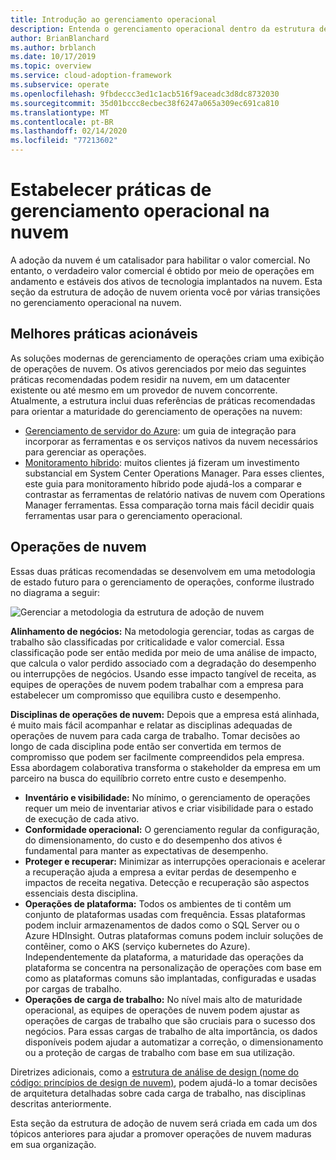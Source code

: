 ```yaml
---
title: Introdução ao gerenciamento operacional
description: Entenda o gerenciamento operacional dentro da estrutura de adoção de nuvem.
author: BrianBlanchard
ms.author: brblanch
ms.date: 10/17/2019
ms.topic: overview
ms.service: cloud-adoption-framework
ms.subservice: operate
ms.openlocfilehash: 9fbdeccc3ed1c1acb516f9aceadc3d8dc8732030
ms.sourcegitcommit: 35d01bccc8ecbec38f6247a065a309ec691ca810
ms.translationtype: MT
ms.contentlocale: pt-BR
ms.lasthandoff: 02/14/2020
ms.locfileid: "77213602"
---
```

# <a name="establish-operational-management-practices-in-the-cloud"></a>Estabelecer práticas de gerenciamento operacional na nuvem

A adoção da nuvem é um catalisador para habilitar o valor comercial. No entanto, o verdadeiro valor comercial é obtido por meio de operações em andamento e estáveis dos ativos de tecnologia implantados na nuvem. Esta seção da estrutura de adoção de nuvem orienta você por várias transições no gerenciamento operacional na nuvem.

## <a name="actionable-best-practices"></a>Melhores práticas acionáveis

As soluções modernas de gerenciamento de operações criam uma exibição de operações de nuvem. Os ativos gerenciados por meio das seguintes práticas recomendadas podem residir na nuvem, em um datacenter existente ou até mesmo em um provedor de nuvem concorrente. Atualmente, a estrutura inclui duas referências de práticas recomendadas para orientar a maturidade do gerenciamento de operações na nuvem:

- [Gerenciamento de servidor do Azure](./azure-server-management/index.md): um guia de integração para incorporar as ferramentas e os serviços nativos da nuvem necessários para gerenciar as operações.
- [Monitoramento híbrido](./monitor/index.md): muitos clientes já fizeram um investimento substancial em System Center Operations Manager. Para esses clientes, este guia para monitoramento híbrido pode ajudá-los a comparar e contrastar as ferramentas de relatório nativas de nuvem com Operations Manager ferramentas. Essa comparação torna mais fácil decidir quais ferramentas usar para o gerenciamento operacional.

## <a name="cloud-operations"></a>Operações de nuvem

Essas duas práticas recomendadas se desenvolvem em uma metodologia de estado futuro para o gerenciamento de operações, conforme ilustrado no diagrama a seguir:

![Gerenciar a metodologia da estrutura de adoção de nuvem](../_images/manage/caf-manage.png)

**Alinhamento de negócios:** Na metodologia gerenciar, todas as cargas de trabalho são classificadas por criticalidade e valor comercial. Essa classificação pode ser então medida por meio de uma análise de impacto, que calcula o valor perdido associado com a degradação do desempenho ou interrupções de negócios. Usando esse impacto tangível de receita, as equipes de operações de nuvem podem trabalhar com a empresa para estabelecer um compromisso que equilibra custo e desempenho.

**Disciplinas de operações de nuvem:** Depois que a empresa está alinhada, é muito mais fácil acompanhar e relatar as disciplinas adequadas de operações de nuvem para cada carga de trabalho. Tomar decisões ao longo de cada disciplina pode então ser convertida em termos de compromisso que podem ser facilmente compreendidos pela empresa. Essa abordagem colaborativa transforma o stakeholder da empresa em um parceiro na busca do equilíbrio correto entre custo e desempenho.

- **Inventário e visibilidade:** No mínimo, o gerenciamento de operações requer um meio de inventariar ativos e criar visibilidade para o estado de execução de cada ativo.
- **Conformidade operacional:** O gerenciamento regular da configuração, do dimensionamento, do custo e do desempenho dos ativos é fundamental para manter as expectativas de desempenho.
- **Proteger e recuperar:** Minimizar as interrupções operacionais e acelerar a recuperação ajuda a empresa a evitar perdas de desempenho e impactos de receita negativa. Detecção e recuperação são aspectos essenciais desta disciplina.
- **Operações de plataforma:** Todos os ambientes de ti contêm um conjunto de plataformas usadas com frequência. Essas plataformas podem incluir armazenamentos de dados como o SQL Server ou o Azure HDInsight. Outras plataformas comuns podem incluir soluções de contêiner, como o AKS (serviço kubernetes do Azure). Independentemente da plataforma, a maturidade das operações da plataforma se concentra na personalização de operações com base em como as plataformas comuns são implantadas, configuradas e usadas por cargas de trabalho.
- **Operações de carga de trabalho:** No nível mais alto de maturidade operacional, as equipes de operações de nuvem podem ajustar as operações de cargas de trabalho que são cruciais para o sucesso dos negócios. Para essas cargas de trabalho de alta importância, os dados disponíveis podem ajudar a automatizar a correção, o dimensionamento ou a proteção de cargas de trabalho com base em sua utilização.

Diretrizes adicionais, como a [estrutura de análise de design (nome do código: princípios de design de nuvem)](https://docs.microsoft.com/azure/architecture/framework/resiliency/overview), podem ajudá-lo a tomar decisões de arquitetura detalhadas sobre cada carga de trabalho, nas disciplinas descritas anteriormente.

Esta seção da estrutura de adoção de nuvem será criada em cada um dos tópicos anteriores para ajudar a promover operações de nuvem maduras em sua organização.
